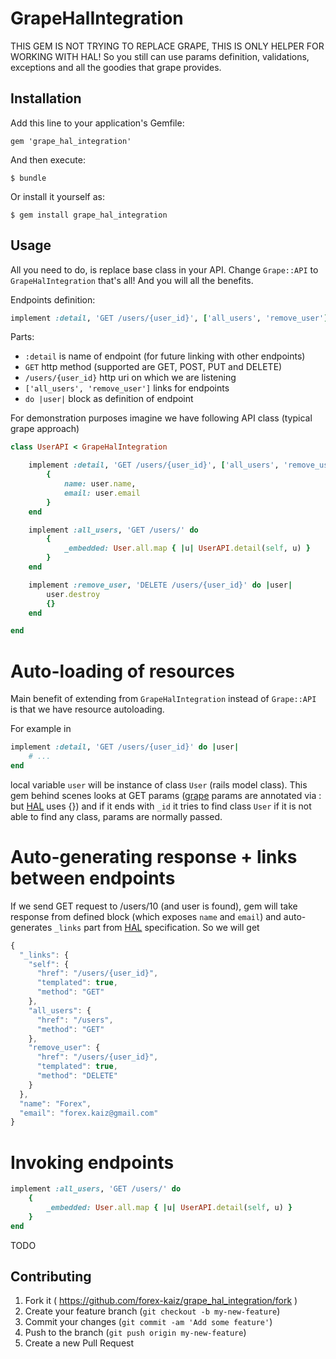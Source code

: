 # GrapeHalIntegration

THIS GEM IS NOT TRYING TO REPLACE GRAPE, THIS IS ONLY HELPER FOR WORKING WITH HAL!
So you still can use params definition, validations, exceptions and all the goodies that grape provides.

## Installation

Add this line to your application's Gemfile:

    gem 'grape_hal_integration'

And then execute:

    $ bundle

Or install it yourself as:

    $ gem install grape_hal_integration

## Usage

All you need to do, is replace base class in your API. Change `Grape::API` to `GrapeHalIntegration` that's all! And you will all the benefits.

Endpoints definition:

```ruby
implement :detail, 'GET /users/{user_id}', ['all_users', 'remove_user'] do |user|
```
Parts:

* `:detail` is name of endpoint (for future linking with other endpoints)
* `GET` http method (supported are GET, POST, PUT and DELETE)
* `/users/{user_id}` http uri on which we are listening
* `['all_users', 'remove_user']` links for endpoints
* `do |user|` block as definition of endpoint

For demonstration purposes imagine we have following API class (typical grape approach)

```ruby
class UserAPI < GrapeHalIntegration

    implement :detail, 'GET /users/{user_id}', ['all_users', 'remove_user'] do |user|
        {
            name: user.name,
            email: user.email
        }
    end

    implement :all_users, 'GET /users/' do
        {
            _embedded: User.all.map { |u| UserAPI.detail(self, u) }
        }
    end

    implement :remove_user, 'DELETE /users/{user_id}' do |user|
        user.destroy
        {}
    end

end
```

# Auto-loading of resources

Main benefit of extending from `GrapeHalIntegration` instead of `Grape::API` is that we have resource autoloading.

For example in 
```ruby
implement :detail, 'GET /users/{user_id}' do |user|
    # ...
end
```
local variable `user` will be instance of class `User` (rails model class).
This gem behind scenes looks at GET params ([grape](https://github.com/intridea/grape) params are annotated via : but [HAL](http://stateless.co/hal_specification.html) uses {}) and if it ends with `_id` it tries to find class `User` if it is not able to find any class, params are normally passed.

# Auto-generating response + links between endpoints

If we send GET request to /users/10 (and user is found), gem will take response from defined block (which exposes `name` and `email`) and auto-generates `_links` part from [HAL](http://stateless.co/hal_specification.html) specification.
So we will get
```javascript
{
  "_links": {
    "self": {
      "href": "/users/{user_id}",
      "templated": true,
      "method": "GET"
    },
    "all_users": {
      "href": "/users",
      "method": "GET"
    },
    "remove_user": {
      "href": "/users/{user_id}",
      "templated": true,
      "method": "DELETE"
    }
  },
  "name": "Forex",
  "email": "forex.kaiz@gmail.com"
}
```

# Invoking endpoints

```ruby
implement :all_users, 'GET /users/' do
    {
        _embedded: User.all.map { |u| UserAPI.detail(self, u) }
    }
end
```

TODO

## Contributing

1. Fork it ( https://github.com/forex-kaiz/grape_hal_integration/fork )
2. Create your feature branch (`git checkout -b my-new-feature`)
3. Commit your changes (`git commit -am 'Add some feature'`)
4. Push to the branch (`git push origin my-new-feature`)
5. Create a new Pull Request
